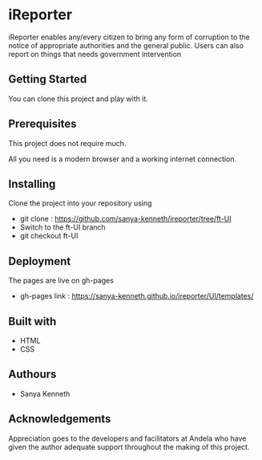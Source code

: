 # iReporter


iReporter enables any/every citizen to bring any form of corruption to the notice of appropriate authorities and the general public. Users can also report on things that needs government intervention

## Getting Started

You can clone this project and play with it.

## Prerequisites

This project does not require much. 

All you need is a modern browser and a working internet connection.

 
## Installing

Clone the project into your repository using    
- git clone : https://github.com/sanya-kenneth/ireporter/tree/ft-UI
- Switch to the ft-UI branch
- git checkout ft-UI


## Deployment

The pages are live on gh-pages
- gh-pages link : https://sanya-kenneth.github.io/ireporter/UI/templates/


## Built with

- HTML
- CSS

## Authours

- Sanya Kenneth


## Acknowledgements

Appreciation goes to the developers and facilitators at Andela who have given the author adequate support throughout the making of this project.